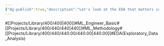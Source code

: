 ```yaml
---
{"dg-publish":true,"description":"Let's look at the EDA that matters in ML. As a reminder, good EDA requires a good understanding of data and a good imagination","permalink":"/projects/library/400/440/440-00/440-00/","dgPassFrontmatter":true,"noteIcon":"0","created":"2024-03-09T16:27:12.098+09:00","updated":"2024-04-10T19:31:27.172+09:00"}
---
```


#[[Projects/Library/400/400\|400]]#ML_Engineer_Basic#[[Projects/Library/400/440/440\|440]]#ML_Methodology#[[Projects/Library/400/440/440.00/440.00\|440.00]]#EDA(Exploratory_Data_Analysis)
